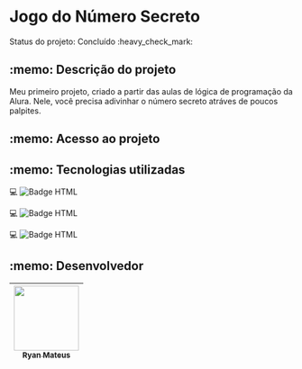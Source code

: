 <h1>Jogo do Número Secreto</h1>

<p>Status do projeto: Concluído :heavy_check_mark:</p>

<h2>:memo: Descrição do projeto </h2>
<p>Meu primeiro projeto, criado a partir das aulas de lógica de programação da Alura. Nele, você precisa adivinhar o número secreto atráves de poucos palpites.</p>

<h2>:memo: Acesso ao projeto</h2>

<h2>:memo: Tecnologias utilizadas</h2>

:computer: ![Badge HTML](https://img.shields.io/badge/HTML-8A2BE2)

:computer: ![Badge HTML](https://img.shields.io/badge/CSS-8A2BE2)

:computer: ![Badge HTML](https://img.shields.io/badge/JavaScript-8A2BE2)

<h2>:memo: Desenvolvedor</h2>

| [<img src="https://avatars.githubusercontent.com/u/190768331?v=4" width=115><br><sub>Ryan Mateus</sub>](https://github.com/RyanMateus7)|
| :---: |

